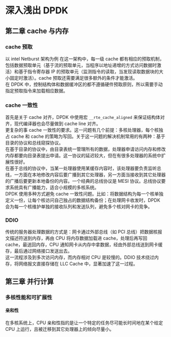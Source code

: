 # 深入浅出 DPDK

## 第二章 cache 与内存
### cache 预取
以 intel Netburst 架构为例
在这一架构中，每一级 cache 都有相应的预取机制，包括数据预取单元（基于流的预取单元，当程序以地址递增的方式访问数据时激活）和基于指令寄存器 IP 的预取单元（监测指令的读取，当发现读取数据块的大小固定时激活）。cache 预取还需要满足很多额外的条件才能激活。  
在 DPDK 中，控制结构体和数据缓冲区的都不遵循硬件预取原则，所以需要手动指定预取指令来加载相应数据。

### cache 一致性
首先是关于 cache 对齐，DPDK 中使用宏 `__rte_cache_aligned` 来保证结构体对齐，现代编译器也会尽量做到 cache line 对齐。   
更复杂的事 cache 一致性的要求。这一问题有几个前提：多核处理器，每个核独占 cache 和 cache 的策略为写回。关于这一问题的解决机制常用的有两种：基于目录的协议和总线窥探协议。  
在基于目录的协议中，由目录表统一管理所有的数据，处理器申请访问内存和修改内存都要向目录表提出申请。这一协议的延迟较大，但在有很多处理器的系统中扩展性很好。  
在基于总线的协议中，当某一处理器使用某缓存内容时，该处理器要负责监听总线，一方面在本地修改内容后要广播到其它处理器，另一方面当接收到其它处理器的广播后要更新本地备份的内容。一个经典的总线协议是 MESI 协议。总线协议要求系统具有广播能力，适合小规模的多核系统。  
DPDK 使用多种方式避免 cache 一致性问题。比如：将数据结构为每一个核单独定义一份，让每个核访问自己独占的数据结构备份；在处理网卡收发时，DPDK 会为每一个核维护单独的接收队列和发送队列，避免多个核对网卡的竞争。

### DDIO
传统的服务器处理数据的方式是：网卡通过外部总线（如 PCI 总线）把数据核报文描述符送到内存，再由 CPU 将内存数据加载进 cache，处理后再写回 cache，最送回内存，CPU 通知网卡从内存中拿数据，经由外部总线送到网卡缓存，最后通过网络接口发送出去。  
这一流程涉及到多次访问内存，而内存相对 CPU 是较慢的。DDIO 技术绕过内存，将网络报文直接存储在 LLC Cache 中，显著加速了这一过程。

## 第三章 并行计算
### 多核性能和可扩展性
#### 亲和性
在多核系统上，CPU 亲和性指的是让一个特定的任务尽可能长时间地在某个给定 CPU 上运行，且被迁移到其它处理器上的倾向尽量小。